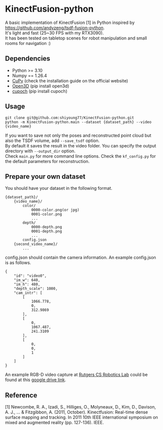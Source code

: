 # KinectFusion-python
A basic implementation of KinectFusion \[1\] in Python inspired by https://github.com/andyzeng/tsdf-fusion-python. \
It's light and fast (25~30 FPS with my RTX3090). \
It has been tested on tabletop scenes for robot manipulation and small rooms for navigation :)

## Dependencies
- Python >= 3.10
- Numpy == 1.26.4
- [CuPy](https://cupy.dev/) (check the installation guide on the official website)
- [Open3D](https://github.com/isl-org/Open3D) (pip install open3d)
- [cupoch](https://github.com/neka-nat/cupoch) (pip install cupoch)
  

## Usage
```
git clone git@github.com:shiyoung77/KinectFusion-python.git
python -m KinectFusion-python.main --dataset {dataset_path} --video {video_name}
```
If you want to save not only the poses and reconstructed point cloud but also the TSDF volume, add `--save_tsdf` option. \
By default it saves the result in the video folder. You can specify the output directory with `--output_dir` option. \
Check `main.py` for more command line options.
Check the `kf_config.py` for the default parameters for reconstruction.

## Prepare your own dataset
You should have your dataset in the following format.
```
{dataset_path}/
    {video_name}/
        color/
            0000-color.png(or jpg)
            0001-color.png
            ...
        depth/
            0000-depth.png
            0001-depth.png
            ...
        config.json
    {second_video_name}/
        ...
```
config.json should contain the camera information. An example config.json is as follows.
```
{
    "id": "video0",
    "im_w": 640,
    "im_h": 480,
    "depth_scale": 1000,
    "cam_intr": [
        [
            1066.778,
            0,
            312.9869
        ],
        [
            0,
            1067.487,
            241.3109
        ],
        [
            0,
            0,
            1
        ]
    ]
}
```
An example RGB-D video capture at [Rutgers CS Robotics Lab](https://robotics.cs.rutgers.edu) could be found at this [google drive link](https://drive.google.com/file/d/1TGbuWPAaXomunjj0my0wNbpDLSUg4DEK/view?usp=sharing).

## Reference
\[1\] Newcombe, R. A., Izadi, S., Hilliges, O., Molyneaux, D., Kim, D., Davison, A. J., ... & Fitzgibbon, A. (2011, October). Kinectfusion: Real-time dense surface mapping and tracking. In 2011 10th IEEE international symposium on mixed and augmented reality (pp. 127-136). IEEE.
